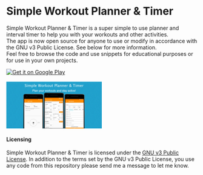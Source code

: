 
# Simple Workout Planner & Timer
Simple Workout Planner & Timer is a super simple to use planner and interval timer to help you with your workouts and other activities.</br>
The app is now open source for anyone to use or modify in accordance with the GNU v3 Public License. See below for more information.<br/>
Feel free to browse the code and use snippets for educational purposes or for use in your own projects.

<div style="display:flex;" >
<a href='https://play.google.com/store/apps/details?id=com.shibedays.workoutplanner&pcampaignid=MKT-Other-global-all-co-prtnr-py-PartBadge-Mar2515-1'><img alt='Get it on Google Play' src='https://play.google.com/intl/en_us/badges/images/generic/en_badge_web_generic.png' height=80px/></a>
</div>
</br>

<div style="display:flex;" >
<img  src="App Graphics/FeatureGraphic.png" width="50%" >
</div>

#### Licensing
Simple Workout Planner & Timer is licensed under the [GNU v3 Public License](https://github.com/UCDTtbot/WorkoutPlanner/blob/master/LICENSE).
In addition to the terms set by the GNU v3 Public License, you use any code from this repository please send me a message to let me know.
